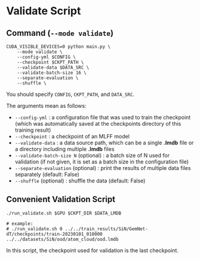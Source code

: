 # Validate Script

## Command (`--mode validate`)

```
CUDA_VISIBLE_DEVICES=0 python main.py \
    --mode validate \
    --config-yml $CONFIG \
    --checkpoint $CKPT_PATH \
    --validate-data $DATA_SRC \
    --validate-batch-size 16 \
    --separate-evaluation \
    --shuffle \
```
You should specify `CONFIG`, `CKPT_PATH`, and `DATA_SRC`.

The arguments mean as follows:

* `--config-yml` : a configuration file that was used to train the checkpoint (which was automatically saved at the checkpoints directory of this training result)
* `--checkpoint` : a checkpoint of an MLFF model
* `--validate-data` : a data source path, which can be a single __.lmdb__ file or a directory including multiple __.lmdb__ files
* `--validate-batch-size N` (optional) : a batch size of N used for validation (if not given, it is set as a batch size in the configuration file)
* `--separate-evaluation` (optional) : print the results of multiple data files separately (default: False)
* `--shuffle` (optional) : shuffle the data (default: False)


## Convenient Validation Script

```
./run_validate.sh $GPU $CKPT_DIR $DATA_LMDB

# example:
# ./run_validate.sh 0 ../../train_results/SiN/GemNet-dT/checkpoints/train-20230101_010000 ../../datasets/SiN/ood/atom_cloud/ood.lmdb
```
In this script, the checkpoint used for validation is the last checkpoint.

